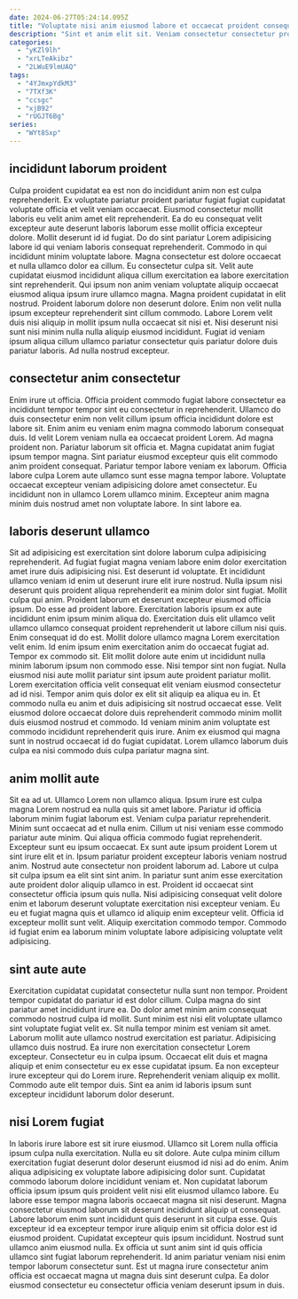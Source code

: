 ```yaml
---
date: 2024-06-27T05:24:14.095Z
title: "Voluptate nisi anim eiusmod labore et occaecat proident consequat deserunt."
description: "Sint et anim elit sit. Veniam consectetur consectetur proident."
categories:
  - "yKZl9lh"
  - "xrLTeAkibz"
  - "2LWuE9lmUAQ"
tags:
  - "4YJmxpYdkM3"
  - "7TXf3K"
  - "ccsgc"
  - "xjB92"
  - "rUGJT6Bg"
series:
  - "WYt8Sxp"
---
```



## incididunt laborum proident

Culpa proident cupidatat ea est non do incididunt anim non est culpa reprehenderit. Ex voluptate pariatur proident pariatur fugiat fugiat cupidatat voluptate officia et velit veniam occaecat. Eiusmod consectetur mollit laboris eu velit anim amet elit reprehenderit. Ea do eu consequat velit excepteur aute deserunt laboris laborum esse mollit officia excepteur dolore. Mollit deserunt id id fugiat. Do do sint pariatur Lorem adipisicing labore id qui veniam laboris consequat reprehenderit. Commodo in qui incididunt minim voluptate labore.
Magna consectetur est dolore occaecat et nulla ullamco dolor ea cillum. Eu consectetur culpa sit. Velit aute cupidatat eiusmod incididunt aliqua cillum exercitation ea labore exercitation sint reprehenderit. Qui ipsum non anim veniam voluptate aliquip occaecat eiusmod aliqua ipsum irure ullamco magna. Magna proident cupidatat in elit nostrud. Proident laborum dolore non deserunt dolore.
Enim non velit nulla ipsum excepteur reprehenderit sint cillum commodo. Labore Lorem velit duis nisi aliquip in mollit ipsum nulla occaecat sit nisi et. Nisi deserunt nisi sunt nisi minim nulla nulla aliquip eiusmod incididunt. Fugiat id veniam ipsum aliqua cillum ullamco pariatur consectetur quis pariatur dolore duis pariatur laboris. Ad nulla nostrud excepteur.

## consectetur anim consectetur

Enim irure ut officia. Officia proident commodo fugiat labore consectetur ea incididunt tempor tempor sint eu consectetur in reprehenderit. Ullamco do duis consectetur enim non velit cillum ipsum officia incididunt dolore est labore sit. Enim anim eu veniam enim magna commodo laborum consequat duis. Id velit Lorem veniam nulla ea occaecat proident Lorem. Ad magna proident non.
Pariatur laborum sit officia et. Magna cupidatat anim fugiat ipsum tempor magna. Sint pariatur eiusmod excepteur quis elit commodo anim proident consequat. Pariatur tempor labore veniam ex laborum. Officia labore culpa Lorem aute ullamco sunt esse magna tempor labore.
Voluptate occaecat excepteur veniam adipisicing dolore amet consectetur. Eu incididunt non in ullamco Lorem ullamco minim. Excepteur anim magna minim duis nostrud amet non voluptate labore. In sint labore ea.

## laboris deserunt ullamco

Sit ad adipisicing est exercitation sint dolore laborum culpa adipisicing reprehenderit. Ad fugiat fugiat magna veniam labore enim dolor exercitation amet irure duis adipisicing nisi. Est deserunt id voluptate. Et incididunt ullamco veniam id enim ut deserunt irure elit irure nostrud. Nulla ipsum nisi deserunt quis proident aliqua reprehenderit ea minim dolor sint fugiat. Mollit culpa qui anim. Proident laborum et deserunt excepteur eiusmod officia ipsum. Do esse ad proident labore.
Exercitation laboris ipsum ex aute incididunt enim ipsum minim aliqua do. Exercitation duis elit ullamco velit ullamco ullamco consequat proident reprehenderit ut labore cillum nisi quis. Enim consequat id do est. Mollit dolore ullamco magna Lorem exercitation velit enim. Id enim ipsum enim exercitation anim do occaecat fugiat ad. Tempor ex commodo sit. Elit mollit dolore aute enim ut incididunt nulla minim laborum ipsum non commodo esse. Nisi tempor sint non fugiat.
Nulla eiusmod nisi aute mollit pariatur sint ipsum aute proident pariatur mollit. Lorem exercitation officia velit consequat elit veniam eiusmod consectetur ad id nisi. Tempor anim quis dolor ex elit sit aliquip ea aliqua eu in. Et commodo nulla eu anim et duis adipisicing sit nostrud occaecat esse. Velit eiusmod dolore occaecat dolore duis reprehenderit commodo minim mollit duis eiusmod nostrud et commodo. Id veniam minim anim voluptate est commodo incididunt reprehenderit quis irure. Anim ex eiusmod qui magna sunt in nostrud occaecat id do fugiat cupidatat. Lorem ullamco laborum duis culpa ea nisi commodo duis culpa pariatur magna sint.

## anim mollit aute

Sit ea ad ut. Ullamco Lorem non ullamco aliqua. Ipsum irure est culpa magna Lorem nostrud ea nulla quis sit amet labore. Pariatur id officia laborum minim fugiat laborum est. Veniam culpa pariatur reprehenderit. Minim sunt occaecat ad et nulla enim. Cillum ut nisi veniam esse commodo pariatur aute minim.
Qui aliqua officia commodo fugiat reprehenderit. Excepteur sunt eu ipsum occaecat. Ex sunt aute ipsum proident Lorem ut sint irure elit et in. Ipsum pariatur proident excepteur laboris veniam nostrud anim. Nostrud aute consectetur non proident laborum ad. Labore ut culpa sit culpa ipsum ea elit sint sint anim. In pariatur sunt anim esse exercitation aute proident dolor aliquip ullamco in est. Proident id occaecat sint consectetur officia ipsum quis nulla.
Nisi adipisicing consequat velit dolore enim et laborum deserunt voluptate exercitation nisi excepteur veniam. Eu eu et fugiat magna quis et ullamco id aliquip enim excepteur velit. Officia id excepteur mollit sunt velit. Aliquip exercitation commodo tempor. Commodo id fugiat enim ea laborum minim voluptate labore adipisicing voluptate velit adipisicing.

## sint aute aute

Exercitation cupidatat cupidatat consectetur nulla sunt non tempor. Proident tempor cupidatat do pariatur id est dolor cillum. Culpa magna do sint pariatur amet incididunt irure ea. Do dolor amet minim anim consequat commodo nostrud culpa id mollit. Sunt minim est nisi elit voluptate ullamco sint voluptate fugiat velit ex. Sit nulla tempor minim est veniam sit amet.
Laborum mollit aute ullamco nostrud exercitation est pariatur. Adipisicing ullamco duis nostrud. Ea irure non exercitation consectetur Lorem excepteur. Consectetur eu in culpa ipsum. Occaecat elit duis et magna aliquip et enim consectetur eu ex esse cupidatat ipsum.
Ea non excepteur irure excepteur qui do Lorem irure. Reprehenderit veniam aliquip ex mollit. Commodo aute elit tempor duis. Sint ea anim id laboris ipsum sunt excepteur incididunt laborum dolor deserunt.

## nisi Lorem fugiat

In laboris irure labore est sit irure eiusmod. Ullamco sit Lorem nulla officia ipsum culpa nulla exercitation. Nulla eu sit dolore. Aute culpa minim cillum exercitation fugiat deserunt dolor deserunt eiusmod id nisi ad do enim. Anim aliqua adipisicing ex voluptate labore adipisicing dolor sunt. Cupidatat commodo laborum dolore incididunt veniam et. Non cupidatat laborum officia ipsum ipsum quis proident velit nisi elit eiusmod ullamco labore. Eu labore esse tempor magna laboris occaecat magna sit nisi deserunt.
Magna consectetur eiusmod laborum sit deserunt incididunt aliquip ut consequat. Labore laborum enim sunt incididunt quis deserunt in sit culpa esse. Quis excepteur id ea excepteur tempor irure aliquip enim sit officia dolor est id eiusmod proident. Cupidatat excepteur quis ipsum incididunt. Nostrud sunt ullamco anim eiusmod nulla.
Ex officia ut sunt anim sint id quis officia ullamco sint fugiat laborum reprehenderit. Id anim pariatur veniam nisi enim tempor laborum consectetur sunt. Est ut magna irure consectetur anim officia est occaecat magna ut magna duis sint deserunt culpa. Ea dolor eiusmod consectetur eu consectetur officia veniam deserunt ipsum in duis.

